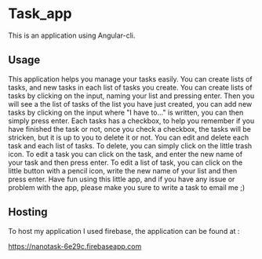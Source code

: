 # Task_app


This is an application using Angular-cli.


Usage
-----

This application helps you manage your tasks easily. You can create lists of tasks, and new tasks in each list of tasks you create.
You can create lists of tasks by clicking on the input, naming your list and pressing enter. Then you will see a the list of tasks of the list you have just created, you can add new tasks by clicking on the input where "I have to..." is written, you can then simply press enter. Each tasks has a checkbox, to help you remember if you have finished the task or not, once you check a checkbox, the tasks will be stricken, but it is up to you to delete it or not. You can edit and delete each task and each list of tasks. To delete, you can simply click on the little trash icon. To edit a task you can click on the task, and enter the new name of your task and then press enter. To edit a list of task, you can click on the little button with a pencil icon, write the new name of your list and then press enter.
Have fun using this little app, and if you have any issue or problem with the app, please make you sure to write a task to email me ;)

Hosting
-------

To host my application I used firebase, the application can be found at :  

https://nanotask-6e29c.firebaseapp.com
